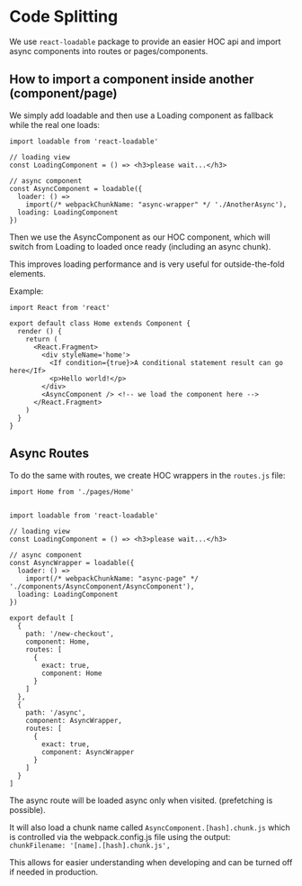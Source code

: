 # Code Splitting

We use `react-loadable` package to provide an easier HOC api and import async components into routes or pages/components.

## How to import a component inside another (component/page)

We simply add loadable and then use a Loading component as fallback while the real one loads:

```
import loadable from 'react-loadable'

// loading view
const LoadingComponent = () => <h3>please wait...</h3>

// async component
const AsyncComponent = loadable({
  loader: () =>
    import(/* webpackChunkName: "async-wrapper" */ './AnotherAsync'),
  loading: LoadingComponent
})
```

Then we use the AsyncComponent as our HOC component, which will switch from Loading to loaded once ready (including an async chunk).

This improves loading performance and is very useful for outside-the-fold elements.

Example:
```
import React from 'react'

export default class Home extends Component {
  render () {
    return (
      <React.Fragment>
        <div styleName='home'>
          <If condition={true}>A conditional statement result can go here</If>
          <p>Hello world!</p>
        </div>
        <AsyncComponent /> <!-- we load the component here -->
      </React.Fragment>
    )
  }
}
```

## Async Routes

To do the same with routes, we create HOC wrappers in the `routes.js` file:

```
import Home from './pages/Home'


import loadable from 'react-loadable'

// loading view
const LoadingComponent = () => <h3>please wait...</h3>

// async component
const AsyncWrapper = loadable({
  loader: () =>
    import(/* webpackChunkName: "async-page" */ './components/AsyncComponent/AsyncComponent'),
  loading: LoadingComponent
})

export default [
  {
    path: '/new-checkout',
    component: Home,
    routes: [
      {
        exact: true,
        component: Home
      }
    ]
  },
  {
    path: '/async',
    component: AsyncWrapper,
    routes: [
      {
        exact: true,
        component: AsyncWrapper
      }
    ]
  }
]
```

The async route will be loaded async only when visited. (prefetching is possible).

It will also load a chunk name called `AsyncComponent.[hash].chunk.js` which is controlled via the webpack.config.js file using the output:  
`chunkFilename: '[name].[hash].chunk.js',`

This allows for easier understanding when developing and can be turned off if needed in production.
